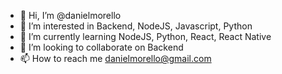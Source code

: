 - 👋 Hi, I’m @danielmorello
- 👀 I’m interested in Backend, NodeJS, Javascript, Python
- 🌱 I’m currently learning NodeJS, Python, React, React Native
- 💞️ I’m looking to collaborate on Backend
- 📫 How to reach me danielmorello@gmail.com

<!---
danielmorello/danielmorello is a ✨ special ✨ repository because its `README.md` (this file) appears on your GitHub profile.
You can click the Preview link to take a look at your changes.
--->
